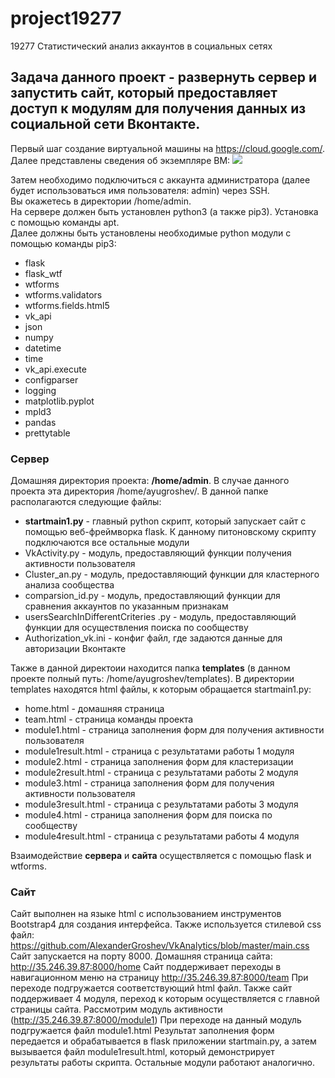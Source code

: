 # project19277
19277 Статистический анализ аккаунтов в социальных сетях

Задача данного проект - развернуть сервер и запустить сайт, который предоставляет доступ к модулям для получения данных из социальной сети Вконтакте.
---
Первый шаг создание виртуальной машины на https://cloud.google.com/. Далее представлены сведения об экземпляре ВМ:
![](https://sun9-16.userapi.com/RijYDciK47iYez_HrX6fqnkvz3oL6qtR70P0xg/VXKmZ0TNn6M.jpg)

Затем необходимо подключиться с аккаунта администратора (далее будет использоваться имя пользователя: admin) через SSH.  
Вы окажетесь в директории /home/admin.  
На сервере должен быть установлен python3 (а также pip3). Установка с помощью команды apt.  
Далее должны быть установлены необходимые python модули с помощью команды pip3:
* flask
* flask_wtf
* wtforms
* wtforms.validators
* wtforms.fields.html5
* vk_api
* json
* numpy 
* datetime
* time
* vk_api.execute
* configparser
* logging
* matplotlib.pyplot 
* mpld3
* pandas
* prettytable

### Сервер
Домашняя директория проекта: **/home/admin**. В случае данного проекта эта директория /home/ayugroshev/.
В данной папке располагаются следующие файлы:
* **startmain1.py** - главный python скрипт, который запускает сайт с помощью веб-фреймворка flask. К данному питоновскому скрипту подключаются все остальные модули
* VkActivity.py - модуль, предоставляющий функции получения активности пользователя
* Cluster_an.py - модуль, предоставляющий функции для кластерного анализа сообщества
* comparsion_id.py - модуль, предоставляющий функции для сравнения аккаунтов по указанным признакам
* usersSearchInDifferentCriteries .py - модуль, предоставляющий функции для осуществления поиска по сообществу
* Authorization_vk.ini - конфиг файл, где задаются данные для авторизации Вконтакте


Также в данной директоии находится папка **templates** (в данном проекте полный путь: /home/ayugroshev/templates).
В директории templates находятся html файлы, к которым обращается startmain1.py:
* home.html - домашняя страница 
* team.html - страница команды проекта
* module1.html - страница заполнения форм для получения активности пользователя
* module1result.html - страница с результатами работы 1 модуля
* module2.html - страница заполнения форм для кластеризации
* module2result.html - страница с результатами работы 2 модуля
* module3.html - страница заполнения форм для получения активности пользователя
* module3result.html - страница с результатами работы 3 модуля
* module4.html - страница заполнения форм для поиска по сообществу
* module4result.html - страница с результатами работы 4 модуля


Взаимодействие **сервера** и **сайта** осуществляется с помощью flask и wtforms.

### Сайт

Сайт выполнен на языке html с использованием инструментов Bootstrap4 для создания интерфейса. Также используется стилевой css файл: https://github.com/AlexanderGroshev/VkAnalytics/blob/master/main.css
Сайт запускается на порту 8000.
Домашняя страница сайта: http://35.246.39.87:8000/home
Сайт поддерживает переходы в навигационном меню на страницу http://35.246.39.87:8000/team
При переходе подгружается соответствующий html файл.
Также сайт поддерживает 4 модуля, переход к которым осуществляется с главной страницы сайта.
Рассмотрим модуль активности (http://35.246.39.87:8000/module1)
При переходе на данный модуль подгружается файл module1.html
Результат заполнения форм передается и обрабатывается в flask приложении startmain.py, а затем вызывается файл module1result.html, который демонстрирует результаты работы скрипта. Остальные модули работают аналогично. 

